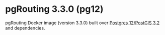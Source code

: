 # pgRouting 3.3.0 (pg12)

pgRouting Docker image (version 3.3.0) built over [Postgres 12/PostGIS 3.2](https://hub.docker.com/r/postgis/postgis/tags?page=1&name=12-3.2) and dependencies.
